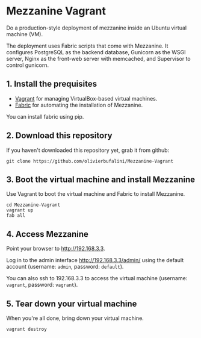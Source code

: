 # Mezzanine Vagrant

Do a production-style deployment of mezzanine inside an Ubuntu virtual machine (VM).

The deployment uses Fabric scripts that come with Mezzanine. It configures PostgreSQL as the backend database,
Gunicorn as the WSGI server, Nginx as the front-web server with memcached, and Supervisor to control gunicorn.

## 1. Install the prequisites

 * [Vagrant](http://vagrantup.com) for managing VirtualBox-based virtual machines.
 * [Fabric](http://docs.fabfile.org) for automating the installation of Mezzanine.

 You can install fabric using pip.


## 2. Download this repository

If you haven't downloaded this repository yet, grab it from github:

    git clone https://github.com/olivierbufalini/Mezzanine-Vagrant

##  3. Boot the virtual machine and install Mezzanine

Use Vagrant to boot the virtual machine and Fabric to install Mezzanine.

    cd Mezzanine-Vagrant
    vagrant up
    fab all


## 4. Access Mezzanine

Point your browser to <http://192.168.3.3>.

Log in to the admin interface <http://192.168.3.3/admin/> using the default account (username: `admin`, password: `default`).

You can also ssh to 192.168.3.3 to access the virtual machine (username: `vagrant`, password: `vagrant`).


## 5. Tear down your virtual machine

When you're all done, bring down your virtual machine.

    vagrant destroy